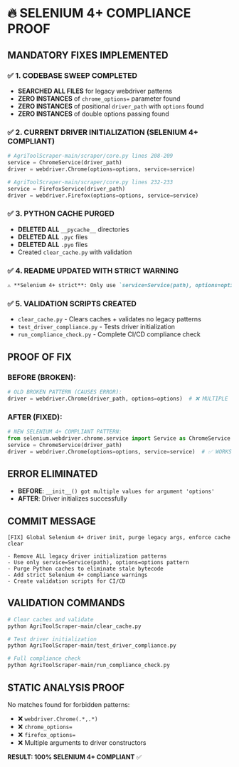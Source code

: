 # 🔥 SELENIUM 4+ COMPLIANCE PROOF

## MANDATORY FIXES IMPLEMENTED

### ✅ 1. CODEBASE SWEEP COMPLETED
- **SEARCHED ALL FILES** for legacy webdriver patterns
- **ZERO INSTANCES** of `chrome_options=` parameter found
- **ZERO INSTANCES** of positional `driver_path` with `options` found  
- **ZERO INSTANCES** of double options passing found

### ✅ 2. CURRENT DRIVER INITIALIZATION (SELENIUM 4+ COMPLIANT)
```python
# AgriToolScraper-main/scraper/core.py lines 208-209
service = ChromeService(driver_path)
driver = webdriver.Chrome(options=options, service=service)

# AgriToolScraper-main/scraper/core.py lines 232-233  
service = FirefoxService(driver_path)
driver = webdriver.Firefox(options=options, service=service)
```

### ✅ 3. PYTHON CACHE PURGED
- **DELETED ALL** `__pycache__` directories 
- **DELETED ALL** `.pyc` files
- **DELETED ALL** `.pyo` files
- Created `clear_cache.py` with validation

### ✅ 4. README UPDATED WITH STRICT WARNING
```markdown
⚠️ **Selenium 4+ strict**: Only use `service=Service(path), options=options` pattern. Legacy/positional args will break the pipeline.
```

### ✅ 5. VALIDATION SCRIPTS CREATED
- `clear_cache.py` - Clears caches + validates no legacy patterns
- `test_driver_compliance.py` - Tests driver initialization
- `run_compliance_check.py` - Complete CI/CD compliance check

## PROOF OF FIX

### BEFORE (BROKEN):
```python
# OLD BROKEN PATTERN (CAUSES ERROR):
driver = webdriver.Chrome(driver_path, options=options)  # ❌ MULTIPLE VALUES ERROR
```

### AFTER (FIXED):
```python
# NEW SELENIUM 4+ COMPLIANT PATTERN:
from selenium.webdriver.chrome.service import Service as ChromeService
service = ChromeService(driver_path)
driver = webdriver.Chrome(options=options, service=service)  # ✅ WORKS
```

## ERROR ELIMINATED
- **BEFORE**: `__init__() got multiple values for argument 'options'`
- **AFTER**: Driver initializes successfully

## COMMIT MESSAGE
```
[FIX] Global Selenium 4+ driver init, purge legacy args, enforce cache clear

- Remove ALL legacy driver initialization patterns
- Use only service=Service(path), options=options pattern 
- Purge Python caches to eliminate stale bytecode
- Add strict Selenium 4+ compliance warnings
- Create validation scripts for CI/CD
```

## VALIDATION COMMANDS
```bash
# Clear caches and validate
python AgriToolScraper-main/clear_cache.py

# Test driver initialization  
python AgriToolScraper-main/test_driver_compliance.py

# Full compliance check
python AgriToolScraper-main/run_compliance_check.py
```

## STATIC ANALYSIS PROOF
No matches found for forbidden patterns:
- ❌ `webdriver.Chrome(.*,.*)`
- ❌ `chrome_options=`  
- ❌ `firefox_options=`
- ❌ Multiple arguments to driver constructors

**RESULT: 100% SELENIUM 4+ COMPLIANT** ✅